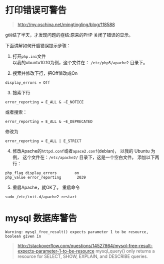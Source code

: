 # 打印错误可警告

> http://my.oschina.net/mingtingling/blog/118588

g纠结了半天，才发现问题的症结:原来的PHP 关闭了错误的显示。

下面讲解如何开启错误提示步骤：

1. 打开`php.ini`文件  
以我的ubuntu10.10为例，这个文件在： `/etc/php5/apache2` 目录下。

2. 搜索并修改下行，把Off值改成On
```
display_errors = Off
```

3. 搜索下行
```
error_reporting = E_ALL & ~E_NOTICE
```
或者搜索：
```
error_reporting = E_ALL & ~E_DEPRECATED
```
修改为
```
error_reporting = E_ALL | E_STRICT
```

4. 修改Apache的`httpd.conf`或者`apace2.conf`(debian)，
以我的 Ubuntu 为例， 这个文件在：`/etc/apache2/`  目录下，这是一个空白文件。
添加以下两行：
```
php_flag display_errors        on
php_value error_reporting       2039
```
5. 重启Apache，就OK了。
重启命令
```
sudo /etc/init.d/apache2 restart
```

# mysql 数据库警告

```
Warning: mysql_free_result() expects parameter 1 to be resource, boolean given in 
```

> http://stackoverflow.com/questions/14527864/mysql-free-result-expects-parameter-1-to-be-resource
> mysql_query() only returns a resource for SELECT, SHOW, EXPLAIN, and DESCRIBE queries.